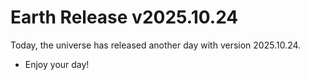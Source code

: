 # Earth Release v2025.10.24
Today, the universe has released another day with version 2025.10.24.
- Enjoy your day!
